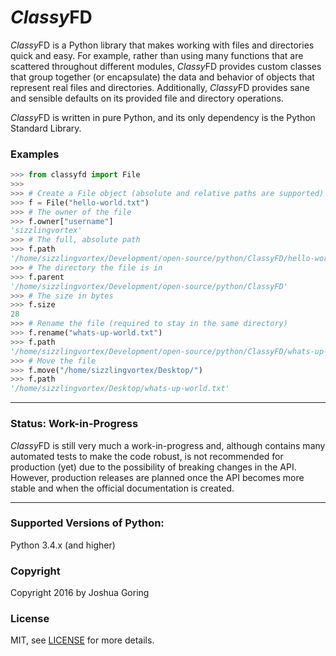 # *Classy*FD

*Classy*FD is a Python library that makes working with files and directories
quick and easy. For example, rather than using many functions that are
scattered throughout different modules, *Classy*FD provides custom classes that
group together (or encapsulate) the data and behavior of objects that represent
real files and directories. Additionally, *Classy*FD provides sane and sensible 
defaults on its provided file and directory operations.

*Classy*FD is written in pure Python, and its only dependency is the Python 
Standard Library.

### Examples

```python
>>> from classyfd import File
>>> 
>>> # Create a File object (absolute and relative paths are supported)
>>> f = File("hello-world.txt")
>>> # The owner of the file
>>> f.owner["username"]
'sizzlingvortex'
>>> # The full, absolute path
>>> f.path
'/home/sizzlingvortex/Development/open-source/python/ClassyFD/hello-world.txt'
>>> # The directory the file is in
>>> f.parent
'/home/sizzlingvortex/Development/open-source/python/ClassyFD'
>>> # The size in bytes
>>> f.size
28
>>> # Rename the file (required to stay in the same directory)
>>> f.rename("whats-up-world.txt")
>>> f.path
'/home/sizzlingvortex/Development/open-source/python/ClassyFD/whats-up-world.txt'
>>> # Move the file
>>> f.move("/home/sizzlingvortex/Desktop/")
>>> f.path
'/home/sizzlingvortex/Desktop/whats-up-world.txt'

```

---
### Status: Work-in-Progress

*Classy*FD is still very much a work-in-progress and, although contains many automated tests to make the code robust, is not recommended for production (yet) due to the possibility of breaking changes in the API. However, production releases are planned once the API becomes more stable and when the official documentation is created.

---

### Supported Versions of Python:
Python 3.4.x (and higher)

### Copyright
Copyright 2016 by Joshua Goring

### License
MIT, see [LICENSE](https://github.com/SizzlingVortex/classyfd/blob/master/LICENSE) for more details.
